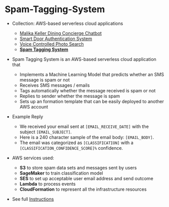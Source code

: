 # Spam-Tagging-System

- Collection: AWS-based serverless cloud applications
    - [Malika Keller Dining Concierge Chatbot](https://github.com/HyperTars/Malika-Keller-Dining-Concierge-Chatbot)
    - [Smart Door Authentication System](https://github.com/HyperTars/Smart-Door-Authentication-System)
    - [Voice Controlled Photo Search](https://github.com/HyperTars/Voice-Controlled-Photo-Search)
    - **[Spam Tagging System](https://github.com/HyperTars/Spam-Tagging-System)**
    
- Spam Tagging System is an AWS-based serverless cloud application that
    - Implements a Machine Learning Model that predicts whether an SMS message is spam or not
    - Receives SMS messages / emails
    - Tags automatically whether the message received is spam or not
    - Replies to sender whether the message is spam
    - Sets up an formation template that can be easily deployed to another AWS account

- Example Reply
    - We received your email sent at `[EMAIL_RECEIVE_DATE]` with the subject `[EMAIL_SUBJECT]`.
    - Here is a 240 character sample of the email body: `[EMAIL_BODY]`.
    - The email was categorized as `[CLASSIFICATION]` with a `[CLASSIFICATION_CONFIDENCE_SCORE]%` confidence.

- AWS services used:
    - **S3** to store spam data sets and messages sent by users
    - **SageMaker** to train classification model
    - **SES** to set up acceptable user email address and send outcome
    - **Lambda** to process events
    - **CloudFormation** to represent all the infrastructure resources
    
- See full [Instructions](Instruction.pdf)
